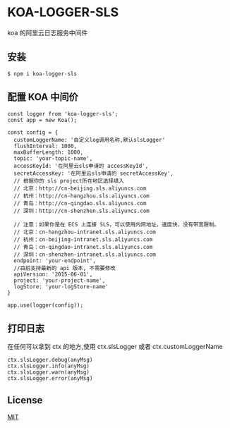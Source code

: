 # KOA-LOGGER-SLS

koa 的阿里云日志服务中间件

## 安装

```
$ npm i koa-logger-sls
```

## 配置 KOA 中间价

```
const logger from 'koa-logger-sls';
const app = new Koa();

const config = {
  customLoggerName: '自定义log调用名称,默认slsLogger'
  flushInterval: 1000,
  maxBufferLength: 1000,
  topic: 'your-topic-name',
  accessKeyId: '在阿里云sls申请的 accessKeyId',
  secretAccessKey: '在阿里云sls申请的 secretAccessKey',
  // 根据你的 sls project所在地区选择填入
  // 北京：http://cn-beijing.sls.aliyuncs.com
  // 杭州：http://cn-hangzhou.sls.aliyuncs.com
  // 青岛：http://cn-qingdao.sls.aliyuncs.com
  // 深圳：http://cn-shenzhen.sls.aliyuncs.com

  // 注意：如果你是在 ECS 上连接 SLS，可以使用内网地址，速度快，没有带宽限制。
  // 北京：cn-hangzhou-intranet.sls.aliyuncs.com
  // 杭州：cn-beijing-intranet.sls.aliyuncs.com
  // 青岛：cn-qingdao-intranet.sls.aliyuncs.com
  // 深圳：cn-shenzhen-intranet.sls.aliyuncs.com
  endpoint: 'your-endpoint',
  //目前支持最新的 api 版本, 不需要修改
  apiVersion: '2015-06-01',
  project: 'your-project-name',
  logStore: 'your-logStore-name'
}

app.use(logger(config));

```

## 打印日志

在任何可以拿到 ctx 的地方,使用 ctx.slsLogger 或者 ctx.customLoggerName

```
ctx.slsLogger.debug(anyMsg)
ctx.slsLogger.info(anyMsg)
ctx.slsLogger.warn(anyMsg)
ctx.slsLogger.error(anyMsg)
```

## License

[MIT]("https://github.com/eggjs/egg-logger/blob/master/LICENSE")

